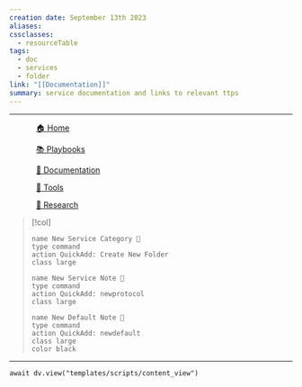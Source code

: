 ```yaml
---
creation date: September 13th 2023
aliases: 
cssclasses:
  - resourceTable
tags:
  - doc
  - services
  - folder
link: "[[Documentation]]"
summary: service documentation and links to relevant ttps
---
```

***
<div><ul class="navheader"> <ul><a href="Home.md" class="internal-link">🏠 Home</a></ul><ul><a href="Playbooks/Playbooks.md" class="internal-link">📚 Playbooks</a></ul><ul><a href="Documentation/Documentation.md" class="internal-link">📝 Documentation</a></ul><ul><a href="Tools/Tools.md" class="internal-link">🔧 Tools</a></ul><ul><a href="Research/Research.md" class="internal-link">🔬 Research</a></ul></ul></div>

> [!col] 
>```button
> name New Service Category 📁
>type command
>action QuickAdd: Create New Folder
>class large
>```
>
>```button
>name New Service Note 📝
>type command
>action QuickAdd: newprotocol
>class large
>```
>
>```button
>name New Default Note 📝
>type command
>action QuickAdd: newdefault
>class large
>color black
>```

___

```dataviewjs
await dv.view("templates/scripts/content_view")
```

